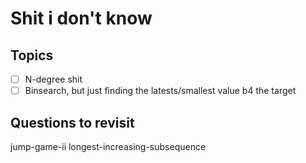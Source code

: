 # Shit i don't know
## Topics

- [ ] N-degree shit
- [ ] Binsearch, but just finding the latests/smallest value b4 the target
## Questions to revisit
jump-game-ii
longest-increasing-subsequence